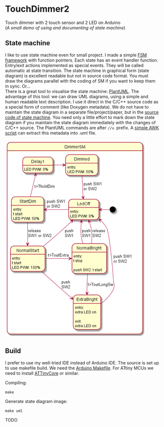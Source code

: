 # TouchDimmer2
Touch dimmer with 2 touch sensor and 2 LED on Arduino   
(*A small demo of using and documenting of state machine*)

## State machine
I like to use state machine even for small project. I made a simple [FSM framework](statemachine.c) with function pointers. Each state has an event handler function. Entry/exit actions implemented as special events. They will be called automatic at state transition. The state machine in graphical form (state diagram) is excellent readable but not in source code format. You must draw the diagrams parallel with the coding of SM if you want to keep them in sync. Or...   
There is a great tool to visualise the state machine: [PlantUML](http://plantuml.com/en/state-diagram). The advantage of this tool: we can draw UML diagrams, using a simple and human readable text description. I use it direct in the C/C\+\+ source code as a special form of comment (like Doxygen metadata). We do not have to maintain the state diagram in a separate file/project/paper, but in the [source code of state machine](sm_dimmer.c). You need only a little effort to mark down the state diagram if you maintain the state diagram immediately with the changes of C/C++ source. The PlantUML commands are after `//u `prefix. A [simple AWK script](uml.awk) can extract this metadata into .uml file.


![State diagram](umlgraph/sm_dimmer.png)

## Build
I prefer to use my well-tried IDE instead of Arduino IDE. The source is set up to use makefile build. We need the [Arduino Makefile](https://github.com/sudar/Arduino-Makefile). For ATtiny MCUs we need to install [ATTinyCore](https://github.com/SpenceKonde/ATTinyCore) or similar.

Compiling:

    make
Generate state diagram image:

    make uml

TODO
